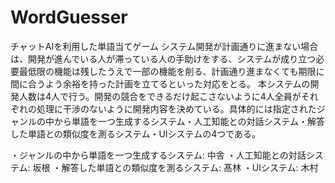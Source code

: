 # WordGuesser

チャットAIを利用した単語当てゲーム 
システム開発が計画通りに進まない場合は、開発が進んでいる人が滞っている人の手助けをする、システムが成り立つ必要最低限の機能は残したうえで一部の機能を削る、計画通り進まなくても期限に間に合うよう余裕を持った計画を立てるといった対応をとる。 
本システムの開発人数は4人で行う。開発の競合をできるだけ起こさないように4人全員がそれぞれの処理に干渉のないように開発内容を決めている。具体的には指定されたジャンルの中から単語を一つ生成するシステム・人工知能との対話システム・解答した単語との類似度を測るシステム・UIシステムの4つである。 

・ジャンルの中から単語を一つ生成するシステム: 中舎 
・人工知能との対話システム: 坂根 
・解答した単語との類似度を測るシステム: 髙林 
・UIシステム: 木村 
